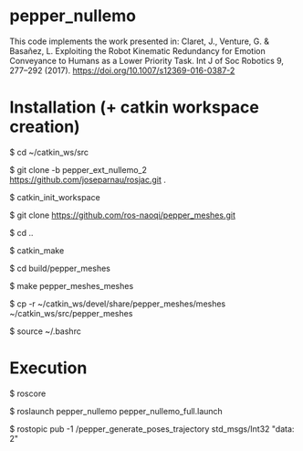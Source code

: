 # pepper_nullemo

This code implements the work presented in:
Claret, J., Venture, G. & Basañez, L. Exploiting the Robot Kinematic Redundancy for Emotion Conveyance to Humans as a Lower Priority Task. Int J of Soc Robotics 9, 277–292 (2017). https://doi.org/10.1007/s12369-016-0387-2

# Installation (+ catkin workspace creation)

$ cd ~/catkin_ws/src

$ git clone -b pepper_ext_nullemo_2 https://github.com/joseparnau/rosjac.git .

$ catkin_init_workspace

$ git clone https://github.com/ros-naoqi/pepper_meshes.git

$ cd ..

$ catkin_make

$ cd build/pepper_meshes

$ make pepper_meshes_meshes

$ cp -r ~/catkin_ws/devel/share/pepper_meshes/meshes ~/catkin_ws/src/pepper_meshes

$ source ~/.bashrc

# Execution

$ roscore

$ roslaunch pepper_nullemo pepper_nullemo_full.launch

$ rostopic pub -1 /pepper_generate_poses_trajectory std_msgs/Int32 "data: 2"
